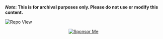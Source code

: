<strong>*Note*: This is for archival purposes only. Please do not use or modify this content.</strong>

![Repo View](https://komarev.com/ghpvc/?username=aayushx402&style=for-the-badge&color=blue)

  
<p align="center">
  <a href="https://github.com/aayushx402/images/blob/main/QR">
    <img src="https://img.shields.io/badge/aayushx402-SPONSOR-cyan?style=for-the-badge&logo=github" alt="Sponsor Me">
  </a>
</p>









